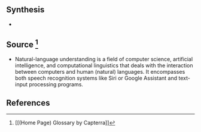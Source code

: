 ## Synthesis
- 
## Source [^1]
- Natural-language understanding is a field of computer science, artificial intelligence, and computational linguistics that deals with the interaction between computers and human (natural) languages. It encompasses both speech recognition systems like Siri or Google Assistant and text-input processing programs.
## References

[^1]: [[(Home Page) Glossary by Capterra]]